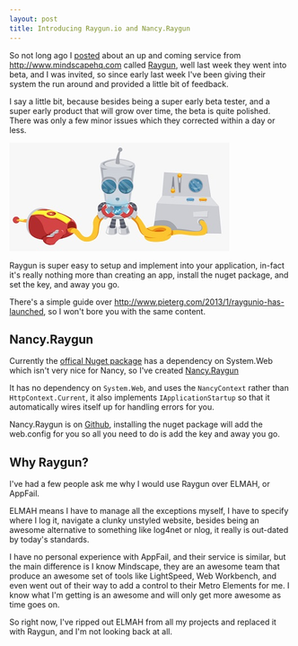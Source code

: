 ```yaml
---
layout: post
title: Introducing Raygun.io and Nancy.Raygun
---
```


So not long ago I [posted](/2012/10/keep-an-eye-on-raygun-to-zap-all-your-errors-away/) about an up and coming service from <http://www.mindscapehq.com> called [Raygun](http://www.raygun.io), well last week they went into beta, and I was invited, so since early last week I've been giving their system the run around and provided a little bit of feedback. 

I say a little bit, because besides being a super early beta tester, and a super early product that will grow over time, the beta is quite polished. There was only a few minor issues which they corrected within a day or less. 

![](/images/raygun-beta-robby-1.png)

Raygun is super easy to setup and implement into your application, in-fact it's really nothing more than creating an app, install the nuget package, and set the key, and away you go. 

There's a simple guide over <http://www.pieterg.com/2013/1/raygunio-has-launched>, so I won't bore you with the same content.

## Nancy.Raygun

Currently the [offical Nuget package](https://www.nuget.org/packages/Mindscape.Raygun4Net/) has a dependency on System.Web which isn't very nice for Nancy, so I've created [Nancy.Raygun](https://www.nuget.org/packages/Nancy.Raygun/)

It has no dependency on `System.Web`, and uses the `NancyContext` rather than `HttpContext.Current`, it also implements `IApplicationStartup` so that it automatically wires itself up for handling errors for you.

Nancy.Raygun is on [Github](https://github.com/phillip-haydon/Nancy.Raygun), installing the nuget package will add the web.config for you so all you need to do is add the key and away you go.

## Why Raygun?

I've had a few people ask me why I would use Raygun over ELMAH, or AppFail. 

ELMAH means I have to manage all the exceptions myself, I have to specify where I log it, navigate a clunky unstyled website, besides being an awesome alternative to something like log4net or nlog, it really is out-dated by today's standards.

I have no personal experience with AppFail, and their service is similar, but the main difference is I know Mindscape, they are an awesome team that produce an awesome set of tools like LightSpeed, Web Workbench, and even went out of their way to add a control to their Metro Elements for me. I know what I'm getting is an awesome and will only get more awesome as time goes on.

So right now, I've ripped out ELMAH from all my projects and replaced it with Raygun, and I'm not looking back at all. 